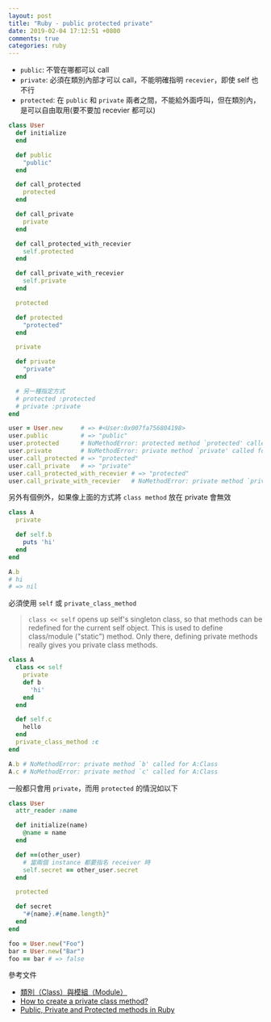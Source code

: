 ```yaml
---
layout: post
title: "Ruby - public protected private"
date: 2019-02-04 17:12:51 +0800
comments: true
categories: ruby
---
```


<!-- more -->

* `public`: 不管在哪都可以 call
* `private`: 必須在類別內部才可以 call，不能明確指明 `recevier`，即使 self 也不行
* `protected`: 在 `public` 和 `private` 兩者之間，不能給外面呼叫，但在類別內，是可以自由取用(要不要加 recevier 都可以)

```ruby
class User
  def initialize
  end

  def public
    "public"
  end

  def call_protected
    protected
  end

  def call_private
    private
  end

  def call_protected_with_recevier
    self.protected
  end

  def call_private_with_recevier
    self.private
  end

  protected

  def protected
    "protected"
  end

  private

  def private
    "private"
  end

  # 另一種指定方式
  # protected :protected
  # private :private
end

user = User.new     # => #<User:0x007fa756804198>
user.public         # => "public"
user.protected      # NoMethodError: protected method `protected' called for #<User:0x007fa756804198>
user.private        # NoMethodError: private method `private' called for #<User:0x007fa756804198>
user.call_protected # => "protected"
user.call_private   # => "private"
user.call_protected_with_recevier # => "protected"
user.call_private_with_recevier   # NoMethodError: private method `private' called for #<User:0x007fa756804198>
```

另外有個例外，如果像上面的方式將 `class method` 放在 private 會無效

```ruby
class A
  private

  def self.b
    puts 'hi'
  end
end

A.b
# hi
# => nil
```

必須使用 `self` 或 `private_class_method`

> `class << self` opens up self's singleton class, so that methods can be redefined for the current self object. This is used to define class/module ("static") method. Only there, defining private methods really gives you private class methods.

```ruby
class A
  class << self
    private
    def b
      'hi'
    end
  end

  def self.c
    hello
  end
  private_class_method :c
end

A.b # NoMethodError: private method `b' called for A:Class
A.c # NoMethodError: private method `c' called for A:Class
```

一般都只會用 `private`，而用 `protected` 的情況如以下

```ruby
class User
  attr_reader :name

  def initialize(name)
    @name = name
  end

  def ==(other_user)
    # 當兩個 instance 都要指名 receiver 時
    self.secret == other_user.secret
  end

  protected

  def secret
    "#{name}.#{name.length}"
  end
end

foo = User.new("Foo")
bar = User.new("Bar")
foo == bar # => false
```

參考文件

* [類別（Class）與模組（Module）](https://railsbook.tw/chapters/08-ruby-basic-4.html)
* [How to create a private class method?](https://stackoverflow.com/questions/4952980/how-to-create-a-private-class-method)
* [Public, Private and Protected methods in Ruby](http://rubyblog.pro/2016/11/public-protected-private-in-ruby)
